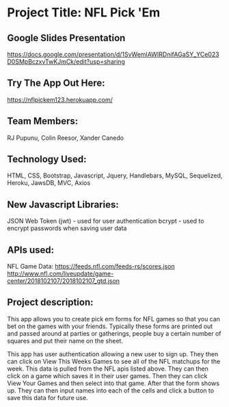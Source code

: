 # Project Title: NFL Pick 'Em

## Google Slides Presentation
https://docs.google.com/presentation/d/1SvWemIAWIRDnifAGaSY_YCe023D0SMpBczxvTwKJmCk/edit?usp=sharing

## Try The App Out Here:
https://nflpickem123.herokuapp.com/


## Team Members:
RJ Pupunu, Colin Reesor, Xander Canedo

## Technology Used:
HTML, CSS, Bootstrap, Javascript, Jquery, Handlebars, MySQL, Sequelized, Heroku, JawsDB, MVC, Axios

## New Javascript Libraries: 
JSON Web Token (jwt) - used for user authentication
bcrypt - used to encrypt passwords when saving user data

## APIs used:
NFL Game Data:
https://feeds.nfl.com/feeds-rs/scores.json
http://www.nfl.com/liveupdate/game-center/2018102107/2018102107_gtd.json

## Project description:
This app allows you to create pick em forms for NFL games so that you can bet on the games with your friends.  Typically these forms are printed out and passed around at parties or gatherings, people buy a certain number of squares and put their name on the sheet.  

This app has user authentication allowing a new user to sign up.   They then can click on View This Weeks Games to see all of the NFL matchups for the week.  This data is pulled from the NFL apis listed above.   They can then click on a game which saves it in their user games.  Then they can click View Your Games and then select into that game.  After that the form shows up.  They can then input names into each of the cells and click a button to save this data for future use.
